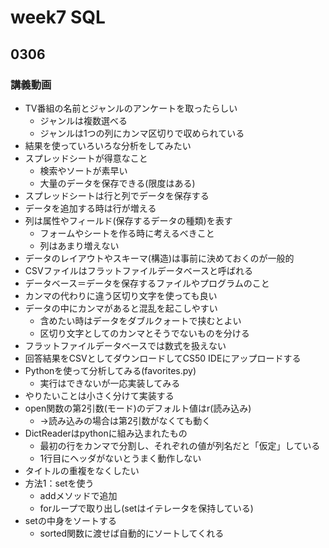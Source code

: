 # week7 SQL

## 0306

### 講義動画
- TV番組の名前とジャンルのアンケートを取ったらしい
  - ジャンルは複数選べる
  - ジャンルは1つの列にカンマ区切りで収められている
- 結果を使っていろいろな分析をしてみたい
- スプレッドシートが得意なこと
  - 検索やソートが素早い
  - 大量のデータを保存できる(限度はある)
- スプレッドシートは行と列でデータを保存する
- データを追加する時は行が増える
- 列は属性やフィールド(保存するデータの種類)を表す
  - フォームやシートを作る時に考えるべきこと
  - 列はあまり増えない
- データのレイアウトやスキーマ(構造)は事前に決めておくのが一般的
- CSVファイルはフラットファイルデータベースと呼ばれる
- データベース＝データを保存するファイルやプログラムのこと
- カンマの代わりに違う区切り文字を使っても良い
- データの中にカンマがあると混乱を起こしやすい
  - 含めたい時はデータをダブルクォートで挟むとよい
  - 区切り文字としてのカンマとそうでないものを分ける
- フラットファイルデータベースでは数式を扱えない
- 回答結果をCSVとしてダウンロードしてCS50 IDEにアップロードする
- Pythonを使って分析してみる(favorites.py)
  - 実行はできないが一応実装してみる
- やりたいことは小さく分けて実装する
- open関数の第2引数(モード)のデフォルト値はr(読み込み)
  - →読み込みの場合は第2引数がなくても動く
- DictReaderはpythonに組み込まれたもの
  - 最初の行をカンマで分割し、それぞれの値が列名だと「仮定」している
  - 1行目にヘッダがないとうまく動作しない
- タイトルの重複をなくしたい
- 方法1：setを使う
  - addメソッドで追加
  - forループで取り出し(setはイテレータを保持している)
- setの中身をソートする
  - sorted関数に渡せば自動的にソートしてくれる